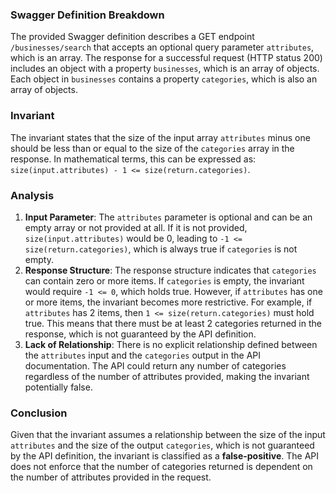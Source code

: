 ### Swagger Definition Breakdown
The provided Swagger definition describes a GET endpoint `/businesses/search` that accepts an optional query parameter `attributes`, which is an array. The response for a successful request (HTTP status 200) includes an object with a property `businesses`, which is an array of objects. Each object in `businesses` contains a property `categories`, which is also an array of objects.

### Invariant
The invariant states that the size of the input array `attributes` minus one should be less than or equal to the size of the `categories` array in the response. In mathematical terms, this can be expressed as:  
`size(input.attributes) - 1 <= size(return.categories)`.

### Analysis
1. **Input Parameter**: The `attributes` parameter is optional and can be an empty array or not provided at all. If it is not provided, `size(input.attributes)` would be 0, leading to `-1 <= size(return.categories)`, which is always true if `categories` is not empty.
2. **Response Structure**: The response structure indicates that `categories` can contain zero or more items. If `categories` is empty, the invariant would require `-1 <= 0`, which holds true. However, if `attributes` has one or more items, the invariant becomes more restrictive. For example, if `attributes` has 2 items, then `1 <= size(return.categories)` must hold true. This means that there must be at least 2 categories returned in the response, which is not guaranteed by the API definition.
3. **Lack of Relationship**: There is no explicit relationship defined between the `attributes` input and the `categories` output in the API documentation. The API could return any number of categories regardless of the number of attributes provided, making the invariant potentially false.

### Conclusion
Given that the invariant assumes a relationship between the size of the input `attributes` and the size of the output `categories`, which is not guaranteed by the API definition, the invariant is classified as a **false-positive**. The API does not enforce that the number of categories returned is dependent on the number of attributes provided in the request.
